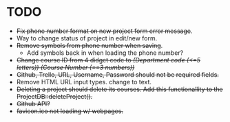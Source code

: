 # TODO
* ~~Fix phone number format on new project form error message~~.
* Way to change status of project in edit/new form.
* ~~Remove symbols from phone number when saving~~.
	* Add symbols back in when loading the phone number?
* ~~Change course ID from 4 didget code to *(Department code (<=5 letters)) (Course Number (==3 numbers))*~~
* ~~Github, Trello, URL, Username, Password should not be required fields.~~
* Remove HTML URL input types. change to text.
* ~~Deleting a project should delete its courses. Add this functionallity to the ProjectDB::deleteProject().~~
* ~~Github API?~~
* ~~favicon.ico not loading w/ webpages.~~
